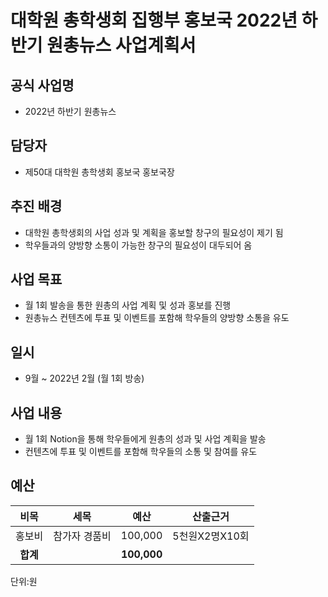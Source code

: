 대학원 총학생회 집행부 홍보국 2022년 하반기 원총뉴스 사업계획서
===

## 공식 사업명
- 2022년 하반기 원총뉴스

## 담당자
- 제50대 대학원 총학생회 홍보국 홍보국장

## 추진 배경
- 대학원 총학생회의 사업 성과 및 계획을 홍보할 창구의 필요성이 제기 됨
- 학우들과의 양방향 소통이 가능한 창구의 필요성이 대두되어 옴

## 사업 목표
- 월 1회 발송을 통한 원총의 사업 계획 및 성과 홍보를 진행
- 원총뉴스 컨텐츠에 투표 및 이벤트를 포함해 학우들의 양방향 소통을 유도

## 일시
- 9월 ~ 2022년 2월 (월 1회 방송)


## 사업 내용

 - 월 1회 Notion을 통해 학우들에게 원총의 성과 및 사업 계획을 발송
 - 컨텐츠에 투표 및 이벤트를 포함해 학우들의 소통 및 참여를 유도

## 예산

|  **비목** |   **세목**   | **예산** | **산출근거** |
|:----------:|:------------:|:--------:|:--------:|
|홍보비|참가자 경품비|100,000| 5천원X2명X10회 |
|   **합계**  |              | **100,000**|  |

단위:원
